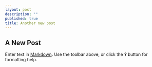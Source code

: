 ```yaml
---
layout: post
description: ""
published: true
title: Another new post
---
```


## A New Post

Enter text in [Markdown](http://daringfireball.net/projects/markdown/). Use the toolbar above, or click the **?** button for formatting help.
